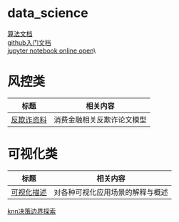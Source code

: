 # data_science

[算法文档](http://www.huaxiaozhuan.com/)\
[github入门文档](https://docs.github.com/cn/github/writing-on-github/basic-writing-and-formatting-syntax#headings)\
[jupyter notebook online open](https://nbviewer.jupyter.org/)\

# 风控类
| 标题 | 相关内容|
| --- | --- |
|[反欺诈资料](https://github.com/safe-graph/graph-fraud-detection-papers)| 消费金融相关反欺诈论文模型|

# 可视化类
| 标题 | 相关内容|
| --- | --- |
|[可视化描述](https://datavizcatalogue.com/ZH/index.html)| 对各种可视化应用场景的解释与概述|


[knn决策边界探索](https://nbviewer.jupyter.org/github/weiweiwo/data_science_knowledge/blob/main/code%20notebook/knn%EF%BC%88%E5%86%B3%E7%AD%96%E8%BE%B9%E7%95%8C%202%EF%BC%89.ipynb)
